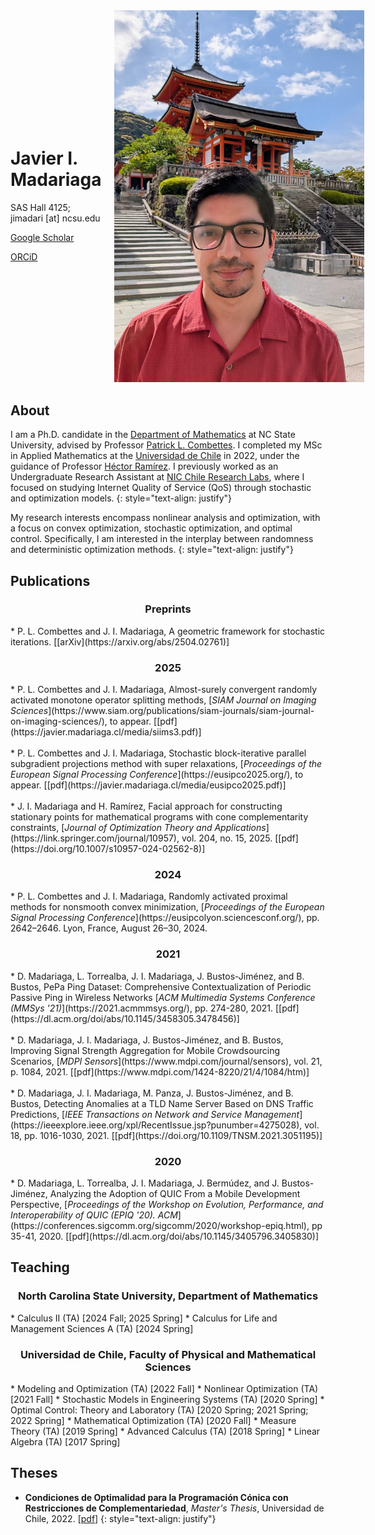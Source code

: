 <div style="display: flex; align-items: center;">
    <div style="flex: 1; padding-right: 20px;">
        <h1>Javier I. Madariaga</h1>
        <p>SAS Hall 4125; jimadari [at] ncsu.edu</p>
        <p><a href="https://scholar.google.com/citations?hl=en&user=dJOv0pAAAAAJ">Google Scholar</a></p>
        <p><a href="https://orcid.org/0000-0002-4132-5042">ORCiD</a></p>
    </div>
    <div>
        <img src="media/pic.jpg" alt="Profile Image" style="max-width: 400px; height: auto;">
    </div>
</div>

## About
I am a Ph.D. candidate in the [Department of Mathematics](https://math.sciences.ncsu.edu) at NC State University, advised by Professor [Patrick L. Combettes](https://pcombet.math.ncsu.edu). I completed my MSc in Applied Mathematics at the [Universidad de Chile](https://www.dim.uchile.cl/en/home/) in 2022, under the guidance of Professor [Héctor Ramírez](https://sites.google.com/site/hectorramirezhomepage/home). I previously worked as an Undergraduate Research Assistant at [NIC Chile Research Labs](https://niclabs.cl/), where I focused on studying Internet Quality of Service (QoS) through stochastic and optimization models.
{: style="text-align: justify"}

My research interests encompass nonlinear analysis and optimization, with a focus on convex optimization, stochastic optimization, and optimal control. Specifically, I am interested in the interplay between randomness and deterministic optimization methods.
{: style="text-align: justify"}

## Publications
<center> <h3>Preprints</h3> </center>
* P. L. Combettes and J. I. Madariaga, A geometric framework for stochastic iterations. [[arXiv](https://arxiv.org/abs/2504.02761)]

<center> <h3>2025</h3> </center>
* P. L. Combettes and J. I. Madariaga, Almost-surely convergent randomly activated monotone operator splitting methods, [<em>SIAM Journal on Imaging Sciences</em>](https://www.siam.org/publications/siam-journals/siam-journal-on-imaging-sciences/), to appear. [[pdf](https://javier.madariaga.cl/media/siims3.pdf)]<br><br>
* P. L. Combettes and J. I. Madariaga, Stochastic block-iterative parallel subgradient projections method with super relaxations, [<em>Proceedings of the European Signal Processing Conference</em>](https://eusipco2025.org/), to appear. [[pdf](https://javier.madariaga.cl/media/eusipco2025.pdf)]<br><br>
* J. I. Madariaga and H. Ramírez, Facial approach for constructing stationary points for mathematical programs with cone complementarity constraints, [<em>Journal of Optimization Theory and Applications</em>](https://link.springer.com/journal/10957), vol. 204, no. 15, 2025. [[pdf](https://doi.org/10.1007/s10957-024-02562-8)]

<center> <h3>2024</h3> </center>
* P. L. Combettes and J. I. Madariaga, Randomly activated proximal methods for nonsmooth convex minimization, [<em>Proceedings of the European Signal Processing Conference</em>](https://eusipcolyon.sciencesconf.org/), pp. 2642–2646. Lyon, France, August 26–30, 2024.

<center> <h3>2021</h3> </center>
* D. Madariaga, L. Torrealba, J. I. Madariaga, J. Bustos-Jiménez, and B. Bustos, PePa Ping Dataset: Comprehensive Contextualization of Periodic Passive Ping in Wireless Networks [<em>ACM Multimedia Systems Conference (MMSys '21)</em>](https://2021.acmmmsys.org/), pp. 274-280, 2021. [[pdf](https://dl.acm.org/doi/abs/10.1145/3458305.3478456)]<br><br>
* D. Madariaga, J. I. Madariaga, J. Bustos-Jiménez, and B. Bustos, Improving Signal Strength Aggregation for Mobile Crowdsourcing Scenarios, [<em>MDPI Sensors</em>](https://www.mdpi.com/journal/sensors), vol. 21, p. 1084, 2021. [[pdf](https://www.mdpi.com/1424-8220/21/4/1084/htm)]<br><br>
* D. Madariaga, J. I. Madariaga, M. Panza, J. Bustos-Jiménez, and B. Bustos, Detecting Anomalies at a TLD Name Server Based on DNS Traffic Predictions, [<em>IEEE Transactions on Network and Service Management</em>](https://ieeexplore.ieee.org/xpl/RecentIssue.jsp?punumber=4275028), vol. 18, pp. 1016-1030, 2021. [[pdf](https://doi.org/10.1109/TNSM.2021.3051195)]

<center> <h3>2020</h3> </center>
* D. Madariaga, L. Torrealba, J. I. Madariaga, J. Bermúdez, and J. Bustos-Jiménez, Analyzing the Adoption of QUIC From a Mobile Development Perspective, [<em>Proceedings of the Workshop on Evolution, Performance, and Interoperability of QUIC (EPIQ '20). ACM</em>](https://conferences.sigcomm.org/sigcomm/2020/workshop-epiq.html), pp 35-41, 2020. [[pdf](https://dl.acm.org/doi/abs/10.1145/3405796.3405830)]

## Teaching
<center> <h3>North Carolina State University, Department of Mathematics</h3> </center>
* Calculus II (TA) [2024 Fall; 2025 Spring]
* Calculus for Life and Management Sciences A (TA) [2024 Spring]

<center> <h3>Universidad de Chile, Faculty of Physical and Mathematical Sciences</h3> </center>
* Modeling and Optimization (TA) [2022 Fall]
* Nonlinear Optimization (TA) [2021 Fall] 
* Stochastic Models in Engineering Systems (TA) [2020 Spring]
* Optimal Control: Theory and Laboratory (TA) [2020 Spring; 2021 Spring; 2022 Spring]
* Mathematical Optimization (TA) [2020 Fall]
* Measure Theory (TA) [2019 Spring]
* Advanced Calculus (TA) [2018 Spring]
* Linear Algebra (TA) [2017 Spring]

## Theses
* **Condiciones de Optimalidad para la Programación Cónica con Restricciones de Complementariedad**, <em>Master's Thesis</em>, Universidad de Chile, 2022. [[pdf](https://repositorio.uchile.cl/bitstream/handle/2250/191684/Condiciones-de-optimalidad-para-la-programacion-conica-con-restricciones-de-complementariedad.pdf?sequence=5)]
{: style="text-align: justify"}
